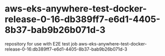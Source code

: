 # aws-eks-anywhere-test-docker-release-0-16-db389ff7-e6d1-4405-8b37-bab9b26b071d-3
repository for use with E2E test job aws-eks-anywhere-test-docker-release-0-16:db389ff7-e6d1-4405-8b37-bab9b26b071d-3
